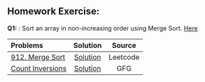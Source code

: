 ## Homework Exercise: 
**Q1:** :  Sort an array in non-increasing order using Merge Sort. [Here](https://github.com/ArhanBytes/Rohit-Negi-CPP-DSA-Course/blob/main/Lectures/Lecture_059/Homework/Q1.cpp)

| Problems                                                                                   |                                                             Solution                                                             |  Source  |
| :----------------------------------------------------------------------------------------- | :------------------------------------------------------------------------------------------------------------------------------: | :------: |
| [912. Merge Sort](https://leetcode.com/problems/sort-an-array/description/)                |     [Solution](https://github.com/ArhanBytes/Rohit-Negi-CPP-DSA-Course/blob/main/Lectures/Lecture_059/Lecture_Code/912.cpp)      | Leetcode |
| [Count Inversions](https://www.geeksforgeeks.org/problems/inversion-of-array-1587115620/1) | [Solution](https://github.com/ArhanBytes/Rohit-Negi-CPP-DSA-Course/blob/main/Lectures/Lecture_059/Homework/count_inversions.cpp) |   GFG    |

